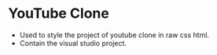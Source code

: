 # YouTube Clone

- Used to style the project of youtube clone in raw css html.
- Contain the visual studio project.
